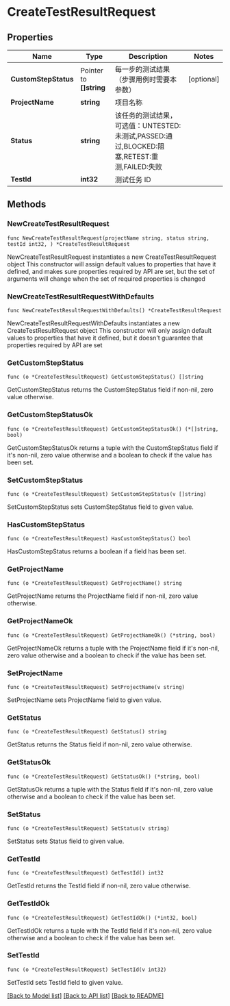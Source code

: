 # CreateTestResultRequest

## Properties

Name | Type | Description | Notes
------------ | ------------- | ------------- | -------------
**CustomStepStatus** | Pointer to **[]string** | 每一步的测试结果（步骤用例时需要本参数） | [optional] 
**ProjectName** | **string** | 项目名称 | 
**Status** | **string** | 该任务的测试结果，可选值：UNTESTED:未测试,PASSED:通过,BLOCKED:阻塞,RETEST:重测,FAILED:失败 | 
**TestId** | **int32** | 测试任务 ID | 

## Methods

### NewCreateTestResultRequest

`func NewCreateTestResultRequest(projectName string, status string, testId int32, ) *CreateTestResultRequest`

NewCreateTestResultRequest instantiates a new CreateTestResultRequest object
This constructor will assign default values to properties that have it defined,
and makes sure properties required by API are set, but the set of arguments
will change when the set of required properties is changed

### NewCreateTestResultRequestWithDefaults

`func NewCreateTestResultRequestWithDefaults() *CreateTestResultRequest`

NewCreateTestResultRequestWithDefaults instantiates a new CreateTestResultRequest object
This constructor will only assign default values to properties that have it defined,
but it doesn't guarantee that properties required by API are set

### GetCustomStepStatus

`func (o *CreateTestResultRequest) GetCustomStepStatus() []string`

GetCustomStepStatus returns the CustomStepStatus field if non-nil, zero value otherwise.

### GetCustomStepStatusOk

`func (o *CreateTestResultRequest) GetCustomStepStatusOk() (*[]string, bool)`

GetCustomStepStatusOk returns a tuple with the CustomStepStatus field if it's non-nil, zero value otherwise
and a boolean to check if the value has been set.

### SetCustomStepStatus

`func (o *CreateTestResultRequest) SetCustomStepStatus(v []string)`

SetCustomStepStatus sets CustomStepStatus field to given value.

### HasCustomStepStatus

`func (o *CreateTestResultRequest) HasCustomStepStatus() bool`

HasCustomStepStatus returns a boolean if a field has been set.

### GetProjectName

`func (o *CreateTestResultRequest) GetProjectName() string`

GetProjectName returns the ProjectName field if non-nil, zero value otherwise.

### GetProjectNameOk

`func (o *CreateTestResultRequest) GetProjectNameOk() (*string, bool)`

GetProjectNameOk returns a tuple with the ProjectName field if it's non-nil, zero value otherwise
and a boolean to check if the value has been set.

### SetProjectName

`func (o *CreateTestResultRequest) SetProjectName(v string)`

SetProjectName sets ProjectName field to given value.


### GetStatus

`func (o *CreateTestResultRequest) GetStatus() string`

GetStatus returns the Status field if non-nil, zero value otherwise.

### GetStatusOk

`func (o *CreateTestResultRequest) GetStatusOk() (*string, bool)`

GetStatusOk returns a tuple with the Status field if it's non-nil, zero value otherwise
and a boolean to check if the value has been set.

### SetStatus

`func (o *CreateTestResultRequest) SetStatus(v string)`

SetStatus sets Status field to given value.


### GetTestId

`func (o *CreateTestResultRequest) GetTestId() int32`

GetTestId returns the TestId field if non-nil, zero value otherwise.

### GetTestIdOk

`func (o *CreateTestResultRequest) GetTestIdOk() (*int32, bool)`

GetTestIdOk returns a tuple with the TestId field if it's non-nil, zero value otherwise
and a boolean to check if the value has been set.

### SetTestId

`func (o *CreateTestResultRequest) SetTestId(v int32)`

SetTestId sets TestId field to given value.



[[Back to Model list]](../README.md#documentation-for-models) [[Back to API list]](../README.md#documentation-for-api-endpoints) [[Back to README]](../README.md)


